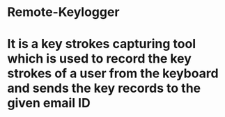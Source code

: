 # Remote-Keylogger

# It is a key strokes capturing tool which is used to record the key strokes of a user from the keyboard and sends the key records to the given email ID 
